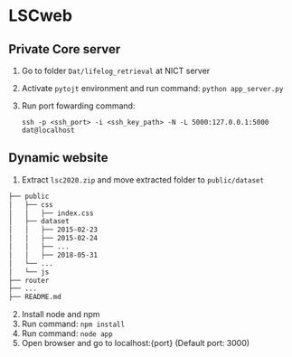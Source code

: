 # LSCweb

## Private Core server
1. Go to folder `Dat/lifelog_retrieval` at NICT server
2. Activate `pytojt` environment and run command: `python app_server.py`
3. Run port fowarding command:

    `ssh -p <ssh_port> -i <ssh_key_path> -N -L 5000:127.0.0.1:5000 dat@localhost`

## Dynamic website
1. Extract `lsc2020.zip` and move extracted folder to `public/dataset`

```bash
├── public
│   ├── css
│   │   ├── index.css
│   ├── dataset
│   │   ├── 2015-02-23
│   │   ├── 2015-02-24
│   │   ├── ...
│   │   ├── 2018-05-31
│   └── ...
│   └── js
├── router
├── ...
├── README.md
```

2. Install node and npm
3. Run command: `npm install`
4. Run command: `node app`
5. Open browser and go to localhost:{port} (Default port: 3000)